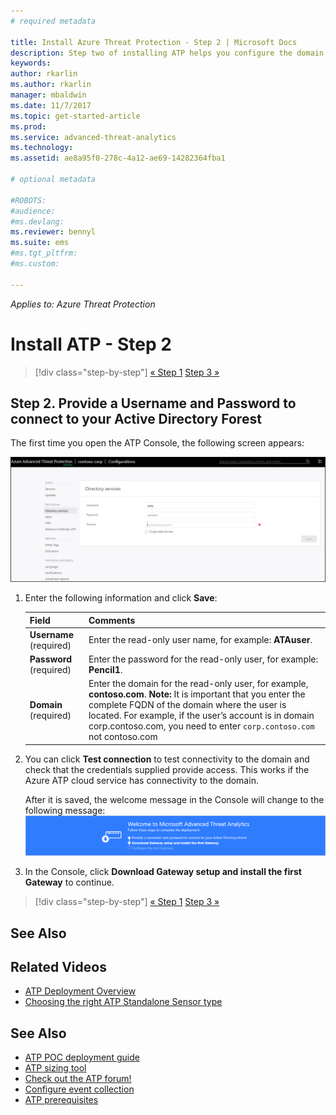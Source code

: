 ```yaml
---
# required metadata

title: Install Azure Threat Protection - Step 2 | Microsoft Docs
description: Step two of installing ATP helps you configure the domain connectivity settings on your Azure ATP cloud service server
keywords:
author: rkarlin
ms.author: rkarlin
manager: mbaldwin
ms.date: 11/7/2017
ms.topic: get-started-article
ms.prod:
ms.service: advanced-threat-analytics
ms.technology:
ms.assetid: ae8a95f0-278c-4a12-ae69-14282364fba1

# optional metadata

#ROBOTS:
#audience:
#ms.devlang:
ms.reviewer: bennyl
ms.suite: ems
#ms.tgt_pltfrm:
#ms.custom:

---
```


*Applies to: Azure Threat Protection*



# Install ATP - Step 2

>[!div class="step-by-step"]
[« Step 1](install-ata-step1.md)
[Step 3 »](install-ata-step3.md)

## Step 2. Provide a Username and Password to connect to your Active Directory Forest

The first time you open the ATP Console, the following screen appears:

![ATP welcome stage 1](media/directory-services.png)

1.  Enter the following information and click **Save**:

    |Field|Comments|
    |---------|------------|
    |**Username** (required)|Enter the read-only user name, for example: **ATAuser**.|
    |**Password** (required)|Enter the password for the read-only user, for example: **Pencil1**.|
    |**Domain** (required)|Enter the domain for the read-only user, for example, **contoso.com**. **Note:** It is important that you enter the complete FQDN of the domain where the user is located. For example, if the user’s account is in domain corp.contoso.com, you need to enter `corp.contoso.com` not contoso.com|

2. You can click **Test connection** to test connectivity to the domain and check that the credentials supplied provide access. This works if the Azure ATP cloud service has connectivity to the domain. 	

    After it is saved, the welcome message in the Console will change to the following message:
![ATP welcome stage 1 finished](media/ATA_1.7-welcome-provide-username-finished.png)

3. In the Console, click **Download Gateway setup and install the first Gateway** to continue.


>[!div class="step-by-step"]
[« Step 1](install-ata-step1.md)
[Step 3 »](install-ata-step3.md)


## See Also
## Related Videos
- [ATP Deployment Overview](https://channel9.msdn.com/Shows/Microsoft-Security/Overview-of-ATP-Deployment-in-10-Minutes)
- [Choosing the right ATP Standalone Sensor type](https://channel9.msdn.com/Shows/Microsoft-Security/ATP-Deployment-Choose-the-Right-Gateway-Type)


## See Also
- [ATP POC deployment guide](http://aka.ms/atapoc)
- [ATP sizing tool](http://aka.ms/atasizingtool)
- [Check out the ATP forum!](https://social.technet.microsoft.com/Forums/security/home?forum=mata)
- [Configure event collection](configure-event-collection.md)
- [ATP prerequisites](ata-prerequisites.md)

